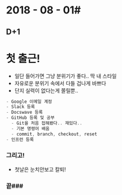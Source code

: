 # 2018 - 08 - 01#
## D+1 ##

# 첫 출근! #

- 일단 들어가면 그냥 분위기가 좋다.. 딱 내 스타일
- 자유로운 분위기 속에서 다들 겁나게 바쁘다
- 단지 실력이 없다는게 쫄릴뿐..



```cpp
- Google 이메일 계정
- Slack 등록
- Docswave 등록
- GitHub 등록 및 공부
  - Git을 처음 접해봤다.. 재밌다..
  - 기본 명령어 배움
  - commit, branch, checkout, reset
- 인프런 등록
```

### 그리고! ###
- 첫날은 눈치안보고 칼퇴!

### 끝###
